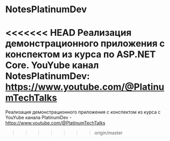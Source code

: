 ﻿# NotesPlatinumDev

<<<<<<< HEAD
Реализация демонстрационного приложения с конспектом из курса по ASP.NET Core. YouYube канал NotesPlatinumDev: https://www.youtube.com/@PlatinumTechTalks
=======
Реализация демонстрационного приложения с конспектом из курса с YouYube канала PlatinumDev - https://www.youtube.com/@PlatinumTechTalks
>>>>>>> origin/master
